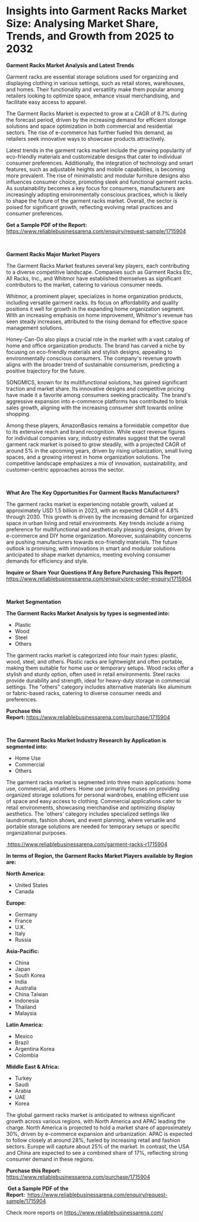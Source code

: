 <p><h1>Insights into Garment Racks Market Size: Analysing Market Share, Trends, and Growth from 2025 to 2032</h1></p><p><strong>Garment Racks Market Analysis and Latest Trends</strong></p>
<p><p>Garment racks are essential storage solutions used for organizing and displaying clothing in various settings, such as retail stores, warehouses, and homes. Their functionality and versatility make them popular among retailers looking to optimize space, enhance visual merchandising, and facilitate easy access to apparel. </p><p>The Garment Racks Market is expected to grow at a CAGR of 8.7% during the forecast period, driven by the increasing demand for efficient storage solutions and space optimization in both commercial and residential sectors. The rise of e-commerce has further fueled this demand, as retailers seek innovative ways to showcase products attractively. </p><p>Latest trends in the garment racks market include the growing popularity of eco-friendly materials and customizable designs that cater to individual consumer preferences. Additionally, the integration of technology and smart features, such as adjustable heights and mobile capabilities, is becoming more prevalent. The rise of minimalistic and modular furniture designs also influences consumer choice, promoting sleek and functional garment racks. As sustainability becomes a key focus for consumers, manufacturers are increasingly adopting environmentally conscious practices, which is likely to shape the future of the garment racks market. Overall, the sector is poised for significant growth, reflecting evolving retail practices and consumer preferences.</p></p>
<p><strong>Get a Sample PDF of the Report:&nbsp;</strong> <a href="https://www.reliablebusinessarena.com/enquiry/request-sample/1715904?utm_campaign=2259&utm_medium=2&utm_source=Github&utm_content=ia&utm_term=08022025&utm_id=garment-racks">https://www.reliablebusinessarena.com/enquiry/request-sample/1715904</a></p>
<p>&nbsp;</p>
<p><strong>Garment Racks Major Market Players</strong></p>
<p><p>The Garment Racks Market features several key players, each contributing to a diverse competitive landscape. Companies such as Garment Racks Etc, All Racks, Inc., and Whitmor have established themselves as significant contributors to the market, catering to various consumer needs. </p><p>Whitmor, a prominent player, specializes in home organization products, including versatile garment racks. Its focus on affordability and quality positions it well for growth in the expanding home organization segment. With an increasing emphasis on home improvement, Whitmor's revenue has seen steady increases, attributed to the rising demand for effective space management solutions.</p><p>Honey-Can-Do also plays a crucial role in the market with a vast catalog of home and office organization products. The brand has carved a niche by focusing on eco-friendly materials and stylish designs, appealing to environmentally conscious consumers. The company's revenue growth aligns with the broader trend of sustainable consumerism, predicting a positive trajectory for the future.</p><p>SONGMICS, known for its multifunctional solutions, has gained significant traction and market share. Its innovative designs and competitive pricing have made it a favorite among consumers seeking practicality. The brand's aggressive expansion into e-commerce platforms has contributed to brisk sales growth, aligning with the increasing consumer shift towards online shopping.</p><p>Among these players, AmazonBasics remains a formidable competitor due to its extensive reach and brand recognition. While exact revenue figures for individual companies vary, industry estimates suggest that the overall garment rack market is poised to grow steadily, with a projected CAGR of around 5% in the upcoming years, driven by rising urbanization, small living spaces, and a growing interest in home organization solutions. The competitive landscape emphasizes a mix of innovation, sustainability, and customer-centric approaches across the sector.</p></p>
<p>&nbsp;</p>
<p><strong>What Are The Key Opportunities For Garment Racks Manufacturers?</strong></p>
<p><p>The garment racks market is experiencing notable growth, valued at approximately USD 1.5 billion in 2023, with an expected CAGR of 4.8% through 2030. This growth is driven by the increasing demand for organized space in urban living and retail environments. Key trends include a rising preference for multifunctional and aesthetically pleasing designs, driven by e-commerce and DIY home organization. Moreover, sustainability concerns are pushing manufacturers towards eco-friendly materials. The future outlook is promising, with innovations in smart and modular solutions anticipated to shape market dynamics, meeting evolving consumer demands for efficiency and style.</p></p>
<p><strong>Inquire or Share Your Questions If Any Before Purchasing This Report:</strong> <a href="https://www.reliablebusinessarena.com/enquiry/pre-order-enquiry/1715904?utm_campaign=2259&utm_medium=2&utm_source=Github&utm_content=ia&utm_term=08022025&utm_id=garment-racks">https://www.reliablebusinessarena.com/enquiry/pre-order-enquiry/1715904</a></p>
<p>&nbsp;</p>
<p><strong>Market Segmentation</strong></p>
<p><strong>The Garment Racks Market Analysis by types is segmented into:</strong></p>
<p><ul><li>Plastic</li><li>Wood</li><li>Steel</li><li>Others</li></ul></p>
<p><p>The garment racks market is categorized into four main types: plastic, wood, steel, and others. Plastic racks are lightweight and often portable, making them suitable for home use or temporary setups. Wood racks offer a stylish and sturdy option, often used in retail environments. Steel racks provide durability and strength, ideal for heavy-duty storage in commercial settings. The "others" category includes alternative materials like aluminum or fabric-based racks, catering to diverse consumer needs and preferences.</p></p>
<p><strong>Purchase this Report:&nbsp;</strong><a href="https://www.reliablebusinessarena.com/purchase/1715904?utm_campaign=2259&utm_medium=2&utm_source=Github&utm_content=ia&utm_term=08022025&utm_id=garment-racks">https://www.reliablebusinessarena.com/purchase/1715904</a></p>
<p>&nbsp;</p>
<p><strong>The Garment Racks Market Industry Research by Application is segmented into:</strong></p>
<p><ul><li>Home Use</li><li>Commercial</li><li>Others</li></ul></p>
<p><p>The garment racks market is segmented into three main applications: home use, commercial, and others. Home use primarily focuses on providing organized storage solutions for personal wardrobes, enabling efficient use of space and easy access to clothing. Commercial applications cater to retail environments, showcasing merchandise and optimizing display aesthetics. The 'others' category includes specialized settings like laundromats, fashion shows, and event planning, where versatile and portable storage solutions are needed for temporary setups or specific organizational purposes.</p></p>
<p><a href="https://www.reliablebusinessarena.com/garment-racks-r1715904?utm_campaign=2259&utm_medium=2&utm_source=Github&utm_content=ia&utm_term=08022025&utm_id=garment-racks">&nbsp;https://www.reliablebusinessarena.com/garment-racks-r1715904</a></p>
<p><strong>In terms of Region, the Garment Racks Market Players available by Region are:</strong></p>
<p>
    <p> <strong> North America: </strong>
        <ul>
            <li>United States</li>
            <li>Canada</li>
        </ul>
        </p> 
    <p> <strong> Europe: </strong>
        <ul>
            <li>Germany</li>
            <li>France</li>
            <li>U.K.</li>
            <li>Italy</li>
            <li>Russia</li>
        </ul>
        </p> 
    <p> <strong> Asia-Pacific: </strong>
        <ul>
            <li>China</li>
            <li>Japan</li>
            <li>South Korea</li>
            <li>India</li>
            <li>Australia</li>
            <li>China Taiwan</li>
            <li>Indonesia</li>
            <li>Thailand</li>
            <li>Malaysia</li>
        </ul>
        </p> 
    <p> <strong> Latin America: </strong>
        <ul>
            <li>Mexico</li>
            <li>Brazil</li>
            <li>Argentina Korea</li>
            <li>Colombia</li>
        </ul>
        </p> 
    <p> <strong> Middle East & Africa: </strong>
        <ul>
            <li>Turkey</li>
            <li>Saudi</li>
            <li>Arabia</li>
            <li>UAE</li>
            <li>Korea</li>
        </ul>
    </p>
    </p>
<p><p>The global garment racks market is anticipated to witness significant growth across various regions, with North America and APAC leading the charge. North America is projected to hold a market share of approximately 30%, driven by e-commerce expansion and urbanization. APAC is expected to follow closely at around 28%, fueled by increasing retail and fashion sectors. Europe will capture about 25% of the market. In contrast, the USA and China are expected to see a combined share of 17%, reflecting strong consumer demand in these regions.</p></p>
<p><strong>Purchase this Report: </strong><a href="https://www.reliablebusinessarena.com/purchase/1715904?utm_campaign=2259&utm_medium=2&utm_source=Github&utm_content=ia&utm_term=08022025&utm_id=garment-racks">https://www.reliablebusinessarena.com/purchase/1715904</a></p>
<p>&nbsp;<strong>Get a Sample PDF of the Report:&nbsp;&nbsp;</strong><a href="https://www.reliablebusinessarena.com/enquiry/request-sample/1715904?utm_campaign=2259&utm_medium=2&utm_source=Github&utm_content=ia&utm_term=08022025&utm_id=garment-racks">https://www.reliablebusinessarena.com/enquiry/request-sample/1715904</a></p>
<p><strong></strong></p>
<p>Check more reports on <a href="https://www.reliablebusinessarena.com/?utm_campaign=2259&utm_medium=2&utm_source=Github&utm_content=ia&utm_term=08022025&utm_id=garment-racks">https://www.reliablebusinessarena.com/</a></p>